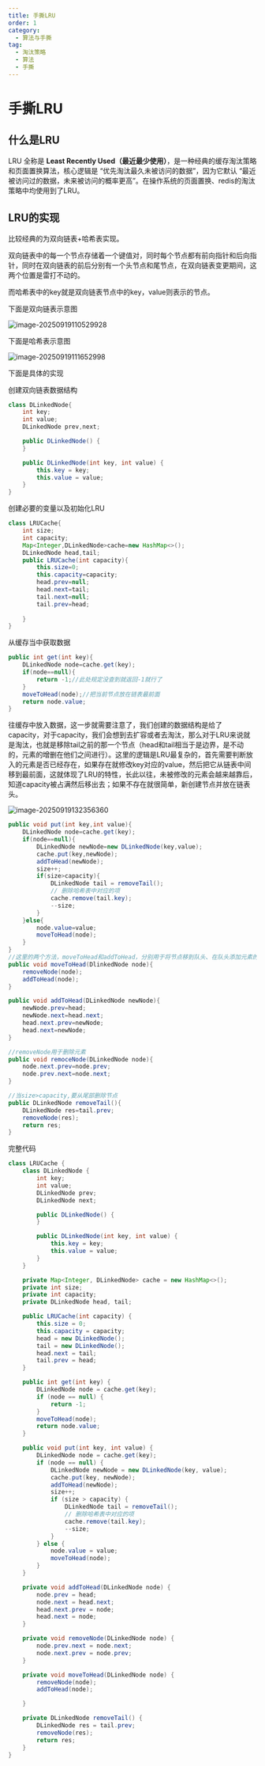 ```yaml
---
title: 手撕LRU
order: 1
category:
  - 算法与手撕
tag:
  - 淘汰策略
  - 算法
  - 手撕
---
```


# 手撕LRU

## 什么是LRU

LRU 全称是 **Least Recently Used（最近最少使用）**，是一种经典的缓存淘汰策略和页面置换算法，核心逻辑是 “优先淘汰最久未被访问的数据”，因为它默认 “最近被访问过的数据，未来被访问的概率更高”。在操作系统的页面置换、redis的淘汰策略中均使用到了LRU。

## LRU的实现

比较经典的为双向链表+哈希表实现。

双向链表中的每一个节点存储着一个键值对，同时每个节点都有前向指针和后向指针，同时在双向链表的前后分别有一个头节点和尾节点，在双向链表变更期间，这两个位置是雷打不动的。

而哈希表中的key就是双向链表节点中的key，value则表示的节点。

下面是双向链表示意图

![image-20250919110529928](https://gitee.com/Maruiful/imagehosting_1/raw/master/1/image-20250919110529928.png)

下面是哈希表示意图

![image-20250919111652998](https://gitee.com/Maruiful/imagehosting_1/raw/master/1/image-20250919111652998.png)

下面是具体的实现

创建双向链表数据结构

```java
class DLinkedNode{
    int key;
    int value;
    DLinkedNode prev,next;

    public DLinkedNode() {
    }

    public DLinkedNode(int key, int value) {
        this.key = key;
        this.value = value;
    }
}
```

创建必要的变量以及初始化LRU

```java
class LRUCache{
	int size;
	int capacity;
	Map<Integer,DLinkedNode>cache=new HashMap<>();
	DLinkedNode head,tail;
	public LRUCache(int capacity){
		this.size=0;
		this.capacity=capacity;
		head.prev=null;
		head.next=tail;
		tail.next=null;
		tail.prev=head;
		
	}
}
```

从缓存当中获取数据

```java
public int get(int key){
	DLinkedNode node=cache.get(key);
    if(node==null){
		return -1;//此处规定没查到就返回-1就行了
    }
    moveToHead(node);//把当前节点放在链表最前面
    return node.value;
}
```



往缓存中放入数据，这一步就需要注意了，我们创建的数据结构是给了capacity，对于capacity，我们会想到去扩容或者去淘汰，那么对于LRU来说就是淘汰，也就是移除tail之前的那一个节点（head和tail相当于是边界，是不动的，元素的增删在他们之间进行）。这里的逻辑是LRU最复杂的，首先需要判断放入的元素是否已经存在，如果存在就修改key对应的value，然后把它从链表中间移到最前面，这就体现了LRU的特性，长此以往，未被修改的元素会越来越靠后，知道capacity被占满然后移出去；如果不存在就很简单，新创建节点并放在链表头。

![image-20250919132356360](https://gitee.com/Maruiful/imagehosting_1/raw/master/1/image-20250919132356360.png)

```java
public void put(int key,int value){
    DLinkedNode node=cache.get(key);
    if(node==null){
        DLinkedNode newNode=new DLinkedNode(key,value);
        cache.put(key,newNode);
        addToHead(newNode);
        size++;
        if(size>capacity){
            DLinkedNode tail = removeTail();
            // 删除哈希表中对应的项
            cache.remove(tail.key);
            --size;
        }
    }else{
        node.value=value;
        moveToHead(node);
    }
}
//这里的两个方法，moveToHead和addToHead，分别用于将节点移到队头、在队头添加元素的情况。
public void moveToHead(DlinkedNode node){
    removeNode(node);
    addToHead(node);
}

public void addToHead(DLinkedNode newNode){
    newNode.prev=head;
    newNode.next=head.next;
    head.next.prev=newNode;
    head.next=newNode;
}

//removeNode用于删除元素
public void remoceNode(DLinkedNode node){
	node.next.prev=node.prev;
    node.prev.next=node.next;
}

//当size>capacity,要从尾部删除节点
public DLinkedNode removeTail(){
	DLinkedNode res=tail.prev;
    removeNode(res);
    return res;
}
```

完整代码

```java
class LRUCache {
    class DLinkedNode {
        int key;
        int value;
        DLinkedNode prev;
        DLinkedNode next;

        public DLinkedNode() {
        }

        public DLinkedNode(int key, int value) {
            this.key = key;
            this.value = value;
        }
    }

    private Map<Integer, DLinkedNode> cache = new HashMap<>();
    private int size;
    private int capacity;
    private DLinkedNode head, tail;

    public LRUCache(int capacity) {
        this.size = 0;
        this.capacity = capacity;
        head = new DLinkedNode();
        tail = new DLinkedNode();
        head.next = tail;
        tail.prev = head;
    }

    public int get(int key) {
        DLinkedNode node = cache.get(key);
        if (node == null) {
            return -1;
        }
        moveToHead(node);
        return node.value;
    }

    public void put(int key, int value) {
        DLinkedNode node = cache.get(key);
        if (node == null) {
            DLinkedNode newNode = new DLinkedNode(key, value);
            cache.put(key, newNode);
            addToHead(newNode);
            size++;
            if (size > capacity) {
                DLinkedNode tail = removeTail();
                // 删除哈希表中对应的项
                cache.remove(tail.key);
                --size;
            }
        } else {
            node.value = value;
            moveToHead(node);
        }
    }

    private void addToHead(DLinkedNode node) {
        node.prev = head;
        node.next = head.next;
        head.next.prev = node;
        head.next = node;
    }

    private void removeNode(DLinkedNode node) {
        node.prev.next = node.next;
        node.next.prev = node.prev;
    }

    private void moveToHead(DLinkedNode node) {
        removeNode(node);
        addToHead(node);

    }

    private DLinkedNode removeTail() {
        DLinkedNode res = tail.prev;
        removeNode(res);
        return res;
    }
}
```
